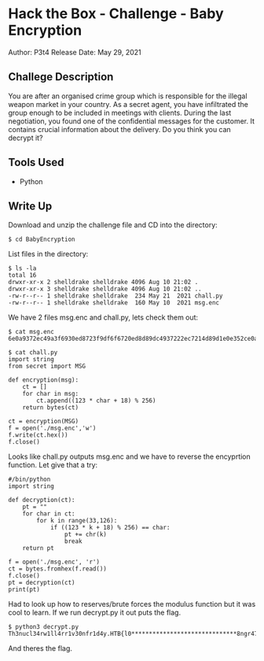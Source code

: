 # Hack the Box - Challenge - Baby Encryption
Author: P3t4
Release Date: May 29, 2021

## Challege Description
You are after an organised crime group which is responsible for the illegal weapon market in your country. As a secret agent, you have infiltrated the group enough to be included in meetings with clients. During the last negotiation, you found one of the confidential messages for the customer. It contains crucial information about the delivery. Do you think you can decrypt it?

## Tools Used
- Python

## Write Up

Download and unzip the challenge file and CD into the directory:

```
$ cd BabyEncryption
```

List files in the directory:

```
$ ls -la                            
total 16
drwxr-xr-x 2 shelldrake shelldrake 4096 Aug 10 21:02 .
drwxr-xr-x 3 shelldrake shelldrake 4096 Aug 10 21:02 ..
-rw-r--r-- 1 shelldrake shelldrake  234 May 21  2021 chall.py
-rw-r--r-- 1 shelldrake shelldrake  160 May 10  2021 msg.enc
```

We have 2 files msg.enc and chall.py, lets check them out:

```
$ cat msg.enc
6e0a9372ec49a3f6930ed8723f9df6f6720ed8d89dc4937222ec7214d89d1e0e352ce0aa6ec82bf622227bb70e7fb7352249b7d893c493d8539dec8fb7935d490e7f9d22ec89b7a322ec8fd80e7f8921

```

```
$ cat chall.py   
import string
from secret import MSG

def encryption(msg):
    ct = []
    for char in msg:
        ct.append((123 * char + 18) % 256)
    return bytes(ct)

ct = encryption(MSG)
f = open('./msg.enc','w')
f.write(ct.hex())
f.close()
```

Looks like chall.py outputs msg.enc and we have to reverse the encyprtion function. Let give that a try:

```
#/bin/python
import string

def decryption(ct):
    pt = ""
    for char in ct:
        for k in range(33,126):
            if ((123 * k + 18) % 256) == char:
                pt += chr(k)
                break
    return pt

f = open('./msg.enc', 'r')
ct = bytes.fromhex(f.read())
f.close()
pt = decryption(ct)
print(pt)
```
Had to look up how to reserves/brute forces the modulus function but it was cool to learn. If we run decrypt.py it out puts the flag.

```
$ python3 decrypt.py                                                           
Th3nucl34rw1ll4rr1v30nfr1d4y.HTB{l0******************************8ngr475}
```

And theres the flag.
